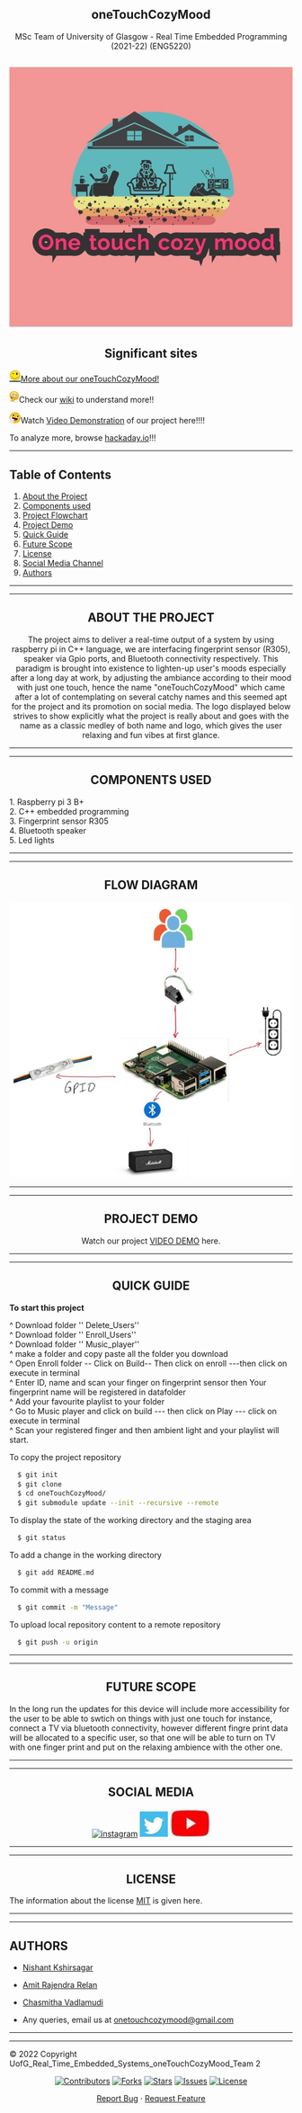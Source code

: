 <div align="center">
 
## oneTouchCozyMood

 <div align="center">
  
  MSc Team of University of Glasgow - Real Time Embedded Programming (2021-22) (ENG5220)
 
  
  
  
   
  
 ![](https://github.com/Nishant-web/oneTouchCozyMood/blob/main/Logos/IMG_0050.jpg)
 ----
  
  
  
## **Significant sites**
  
  
  <div align="left">
   
  
  
   ![](https://github.com/Nishant-web/oneTouchCozyMood/blob/main/Logos/kiss-face-emoji.jpg)[More about our oneTouchCozyMood!](https://github.com/Nishant-web/oneTouchCozyMood)
  
   ![](https://github.com/Nishant-web/oneTouchCozyMood/blob/main/Logos/emoticon.jpg)Check our [wiki](https://github.com/Nishant-web/oneTouchCozyMood/wiki) to understand more!!
  
   ![](https://github.com/Nishant-web/oneTouchCozyMood/blob/main/Logos/thumbup_good_emoticon-512.jpg)Watch [Video Demonstration](https://www.youtube.com/channel/UCGz5qoQ1cUQMT-c8PuJZ9TA) of our project here!!!!
  
   To analyze more, browse [hackaday.io](https://hackaday.io/project/184873-one-touch-cozy-mood)!!!
  
 -----
   
 <div align="left">
 
 ## **Table of Contents**
 
 <div align="left">
  
 1. [About the Project](#about-the-project) <br/>
 2. [Components used](#components-used) <br/>
 2. [Project Flowchart](#flow-diagram) <br/>
 3. [Project Demo](#project-demo) <br/>
 4. [Quick Guide](#quick-guide) <br/>
 5. [Future Scope](#future-scope) <br/>
 6. [License](#license) <br/>
 7. [Social Media Channel](#social-media) <br/>
 8. [Authors](#authors) <br/>
 
  
 
   -----
   -----
  
  <div align="center">
   
 ## **ABOUT THE PROJECT**
  
  The project aims to deliver a real-time output of a system by using raspberry pi in C++ language, we are interfacing fingerprint sensor (R305), speaker via Gpio ports, and Bluetooth connectivity respectively. This paradigm is brought into existence to lighten-up user's moods especially after a long day at work, by adjusting the ambiance according to their mood with just one touch, hence the name "oneTouchCozyMood" which came after a lot of contemplating on several catchy names and this seemed apt for the project and its promotion on social media. The logo displayed below strives to show explicitly what the project is really about and goes with the name as a classic medley of both name and logo, which gives the user relaxing and fun vibes at first glance.

 -----
 -----
   
  ## **COMPONENTS USED**
 
 <div align="left">
 1. Raspberry pi 3 B+ <br/>
 2. C++ embedded programming  <br/>
 3. Fingerprint sensor R305  <br/>
 4. Bluetooth speaker  <br/>
 5. Led lights <br/>
 
 
  
  -----
  -----
  
<div align="center">
 
## **FLOW DIAGRAM**
   
  ![](https://github.com/Nishant-web/oneTouchCozyMood/blob/main/Logos/df84aa7c-3fcc-4fed-8a76-738bd423b2a5.jpg)
  
 <div align="center"> 
  
  -----
  -----
  
 <div align="center">
 
## **PROJECT DEMO**  
  Watch our project [VIDEO DEMO](https://www.youtube.com/watch?v=O_imgMwheiM) here.

  
  -----
  -----
  
## **QUICK GUIDE** 
  <div align="left">
   
  
   **To start this project**
 
   ^ Download folder '' Delete_Users'' <br/>
   ^ Download folder '' Enroll_Users'' <br/>
   ^ Download folder '' Music_player'' <br/>
   ^ make a folder and copy paste all the folder you download <br/>
   ^ Open Enroll folder -- Click on Build-- Then click on enroll ---then click on execute in terminal <br/>
   ^ Enter ID, name and scan your finger on fingerprint sensor then Your fingerprint name will be registered in datafolder <br/>
   ^ Add your favourite playlist to your folder <br/>
   ^ Go to Music player and click on build --- then click on Play --- click on execute in terminal <br/>
   ^ Scan your registered finger and then ambient light and your playlist will start. <br/>
   

  To copy the project repository

```bash
  $ git init 
  $ git clone 
  $ cd oneTouchCozyMood/
  $ git submodule update --init --recursive --remote 
```
To display the state of the working directory and the staging area

```bash
  $ git status
```
To add a change in the working directory 

```bash
  $ git add README.md
```
To commit with a message

```bash
  $ git commit -m "Message"
```
To upload local repository content to a remote repository

```bash
  $ git push -u origin
```
  -----
  -----
 
<div align="center">
     
## **FUTURE SCOPE**
  
   <div align="left">
  In the long run the updates for this device will include more accessibility for the user to be able to swtich on things with just one touch for instance, connect a TV via bluetooth connectivity, however different fingre print data will be allocated to a specific user, so that one will be able to turn on TV with one finger print and put on the relaxing ambience with the other one.
  
  <div align="center">
  
   -----
   -----
   
## **SOCIAL MEDIA**
<div align="center">
 
 [![instagram](https://upload.wikimedia.org/wikipedia/commons/thumb/a/a5/Instagram_icon.png/50px-Instagram_icon.png)](https://www.instagram.com/one_touch_cozy_mood/)
 [![twitter](https://github.com/Nishant-web/oneTouchCozyMood/blob/main/Logos/Twitter.jpg)](https://twitter.com/touch_cozy_mood)
 [![youtube](https://github.com/Nishant-web/oneTouchCozyMood/blob/main/Logos/Youtube%20(2).jpg)](https://www.youtube.com/channel/UCGz5qoQ1cUQMT-c8PuJZ9TA)
 
   -----
   -----
 
## **LICENSE**
<div align="left">
 
 The information about the license [MIT](https://choosealicense.com/licenses/mit/) is given here.
 
   -----
   -----
 
 
   
 ## **AUTHORS**
  
 <div align="left">
  
   * [Nishant Kshirsagar](https://github.com/Nishant-web)   </br>
   * [Amit Rajendra Relan](https://github.com/amitrelan238) </br>
   * [Chasmitha Vadlamudi](https://github.com/Chasmithav)   </br>
   
   * Any queries, email us at [onetouchcozymood@gmail.com](https://outlook.office365.com/mail/deeplink/compose?mailtouri=mailto%3Aonetouchcozymood%40gmail.com)

  
  -----
  -----
   
  © 2022 Copyright UofG_Real_Time_Embedded_Systems_oneTouchCozyMood_Team 2
   
 <div align="center">
  
  [![Contributors](https://img.shields.io/github/contributors/andretsolkas/oneTouchCozyMood.svg?style=for-the-badge)](https://github.com/andretsolkas/oneTouchCozyMood/graphs/contributors)
  [![Forks](https://img.shields.io/github/forks/andretsolkas/oneTouchCozyMood.svg?style=for-the-badge)](https://github.com/andretsolkas/oneTouchCozyMood/network/members)
  [![Stars](https://img.shields.io/github/stars/andretsolkas/oneTouchCozyMood.svg?style=for-the-badge)](https://github.com/andretsolkas/oneTouchCozyMood/stargazers)
  [![Issues](https://img.shields.io/github/issues/andretsolkas/oneTouchCozyMood.svg?style=for-the-badge)](https://github.com/andretsolkas/oneTouchCozyMood/issues)
  [![License](https://img.shields.io/github/license/andretsolkas/oneTouchCozyMood.svg?style=for-the-badge)](https://github.com/andretsolkas/oneTouchCozyMood/blob/main/LICENSE)
  
</div>

<div align="center">
  
  <a href="https://github.com/andretsolkas/oneTouchCozyMood/issues">Report Bug</a>
  ·
  <a href="https://github.com/andretsolkas/oneTouchCozyMood/issues">Request Feature</a>
  
</div>
